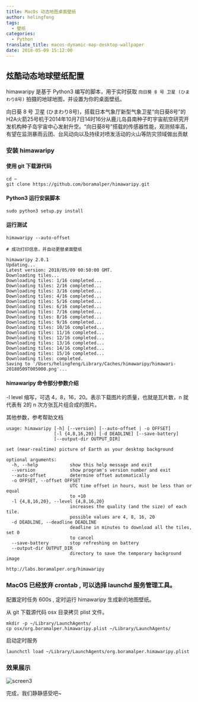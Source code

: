 ```yaml
---
title: MacOs 动态地图桌面壁纸
author: helingfeng
tags:
  - 壁纸
categories:
  - Python
translate_title: macos-dynamic-map-desktop-wallpaper
date: 2018-05-09 15:12:00
---
```

## 炫酷动态地球壁纸配置

himawaripy 是基于 Python3 编写的脚本，用于实时获取 `向日葵 8 号 卫星 (ひまわり8号)` 拍摄的地球地图，并设置为你的桌面壁纸。

向日葵 8 号 卫星 (ひまわり8号)，搭载日本气象厅新型气象卫星“向日葵8号”的H2A火箭25号机于2014年10月7日14时16分从鹿儿岛县南种子町宇宙航空研究开发机构种子岛宇宙中心发射升空。“向日葵8号”搭载的传感器性能，观测频率高，有望在监测暴雨云团、台风动向以及持续对喷发活动的火山等防灾领域做出贡献

### 安装 himawaripy

#### 使用 git 下载源代码

```shell
cd ~
git clone https://github.com/boramalper/himawaripy.git
```
#### Python3 运行安装脚本

```shell
sudo python3 setup.py install
```

#### 运行测试

```shell
himawaripy --auto-offset

# 成功打印信息，并自动更替桌面壁纸

himawaripy 2.0.1
Updating...
Latest version: 2018/05/09 00:50:00 GMT.
Downloading tiles...
Downloading tiles: 1/16 completed...
Downloading tiles: 2/16 completed...
Downloading tiles: 3/16 completed...
Downloading tiles: 4/16 completed...
Downloading tiles: 5/16 completed...
Downloading tiles: 6/16 completed...
Downloading tiles: 7/16 completed...
Downloading tiles: 8/16 completed...
Downloading tiles: 9/16 completed...
Downloading tiles: 10/16 completed...
Downloading tiles: 11/16 completed...
Downloading tiles: 12/16 completed...
Downloading tiles: 13/16 completed...
Downloading tiles: 14/16 completed...
Downloading tiles: 15/16 completed...
Downloading tiles: completed.
Saving to '/Users/helingfeng/Library/Caches/himawaripy/himawari-20180509T005000.png'...

```

#### himawaripy 命令部分参数介绍

-l level 缩写，可选 4，8，16，20。表示下载图片的质量，也就是瓦片数，n 就代表有 2的 n 次方张瓦片组合成的图片。

其他参数，参考帮助文档
```shell
usage: himawaripy [-h] [--version] [--auto-offset | -o OFFSET]
                  [-l {4,8,16,20}] [-d DEADLINE] [--save-battery]
                  [--output-dir OUTPUT_DIR]

set (near-realtime) picture of Earth as your desktop background

optional arguments:
  -h, --help            show this help message and exit
  --version             show program's version number and exit
  --auto-offset         determine offset automatically
  -o OFFSET, --offset OFFSET
                        UTC time offset in hours, must be less than or equal
                        to +10
  -l {4,8,16,20}, --level {4,8,16,20}
                        increases the quality (and the size) of each tile.
                        possible values are 4, 8, 16, 20
  -d DEADLINE, --deadline DEADLINE
                        deadline in minutes to download all the tiles, set 0
                        to cancel
  --save-battery        stop refreshing on battery
  --output-dir OUTPUT_DIR
                        directory to save the temporary background image

http://labs.boramalper.org/himawaripy

```

### MacOS 已经放弃 crontab , 可以选择 launchd 服务管理工具。

配置定时任务 600s , 定时运行 himawaripy 生成新的地图壁纸。

从 git 下载源代码 osx 目录拷贝 plist 文件。
```shell
mkdir -p ~/Library/LaunchAgents/
cp osx/org.boramalper.himawaripy.plist ~/Library/LaunchAgents/
```

启动定时服务

```shell
launchctl load ~/Library/LaunchAgents/org.boramalper.himawaripy.plist
```

### 效果展示

![screen3](/images/screen_3.png)

完成，我们静静感受吧~

